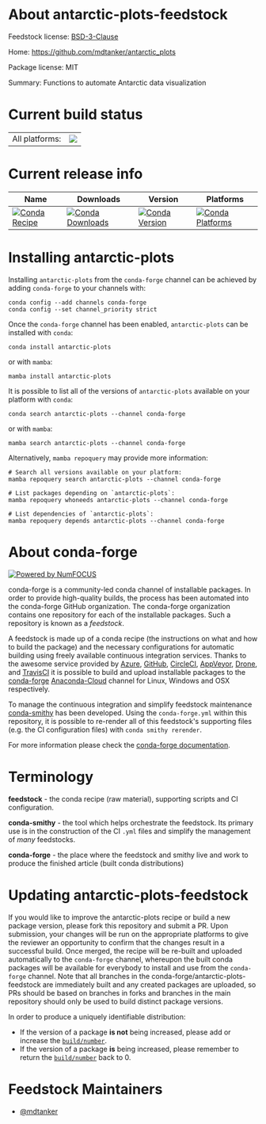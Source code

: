 About antarctic-plots-feedstock
===============================

Feedstock license: [BSD-3-Clause](https://github.com/conda-forge/antarctic-plots-feedstock/blob/main/LICENSE.txt)

Home: https://github.com/mdtanker/antarctic_plots

Package license: MIT

Summary: Functions to automate Antarctic data visualization

Current build status
====================


<table><tr><td>All platforms:</td>
    <td>
      <a href="https://dev.azure.com/conda-forge/feedstock-builds/_build/latest?definitionId=18895&branchName=main">
        <img src="https://dev.azure.com/conda-forge/feedstock-builds/_apis/build/status/antarctic-plots-feedstock?branchName=main">
      </a>
    </td>
  </tr>
</table>

Current release info
====================

| Name | Downloads | Version | Platforms |
| --- | --- | --- | --- |
| [![Conda Recipe](https://img.shields.io/badge/recipe-antarctic--plots-green.svg)](https://anaconda.org/conda-forge/antarctic-plots) | [![Conda Downloads](https://img.shields.io/conda/dn/conda-forge/antarctic-plots.svg)](https://anaconda.org/conda-forge/antarctic-plots) | [![Conda Version](https://img.shields.io/conda/vn/conda-forge/antarctic-plots.svg)](https://anaconda.org/conda-forge/antarctic-plots) | [![Conda Platforms](https://img.shields.io/conda/pn/conda-forge/antarctic-plots.svg)](https://anaconda.org/conda-forge/antarctic-plots) |

Installing antarctic-plots
==========================

Installing `antarctic-plots` from the `conda-forge` channel can be achieved by adding `conda-forge` to your channels with:

```
conda config --add channels conda-forge
conda config --set channel_priority strict
```

Once the `conda-forge` channel has been enabled, `antarctic-plots` can be installed with `conda`:

```
conda install antarctic-plots
```

or with `mamba`:

```
mamba install antarctic-plots
```

It is possible to list all of the versions of `antarctic-plots` available on your platform with `conda`:

```
conda search antarctic-plots --channel conda-forge
```

or with `mamba`:

```
mamba search antarctic-plots --channel conda-forge
```

Alternatively, `mamba repoquery` may provide more information:

```
# Search all versions available on your platform:
mamba repoquery search antarctic-plots --channel conda-forge

# List packages depending on `antarctic-plots`:
mamba repoquery whoneeds antarctic-plots --channel conda-forge

# List dependencies of `antarctic-plots`:
mamba repoquery depends antarctic-plots --channel conda-forge
```


About conda-forge
=================

[![Powered by
NumFOCUS](https://img.shields.io/badge/powered%20by-NumFOCUS-orange.svg?style=flat&colorA=E1523D&colorB=007D8A)](https://numfocus.org)

conda-forge is a community-led conda channel of installable packages.
In order to provide high-quality builds, the process has been automated into the
conda-forge GitHub organization. The conda-forge organization contains one repository
for each of the installable packages. Such a repository is known as a *feedstock*.

A feedstock is made up of a conda recipe (the instructions on what and how to build
the package) and the necessary configurations for automatic building using freely
available continuous integration services. Thanks to the awesome service provided by
[Azure](https://azure.microsoft.com/en-us/services/devops/), [GitHub](https://github.com/),
[CircleCI](https://circleci.com/), [AppVeyor](https://www.appveyor.com/),
[Drone](https://cloud.drone.io/welcome), and [TravisCI](https://travis-ci.com/)
it is possible to build and upload installable packages to the
[conda-forge](https://anaconda.org/conda-forge) [Anaconda-Cloud](https://anaconda.org/)
channel for Linux, Windows and OSX respectively.

To manage the continuous integration and simplify feedstock maintenance
[conda-smithy](https://github.com/conda-forge/conda-smithy) has been developed.
Using the ``conda-forge.yml`` within this repository, it is possible to re-render all of
this feedstock's supporting files (e.g. the CI configuration files) with ``conda smithy rerender``.

For more information please check the [conda-forge documentation](https://conda-forge.org/docs/).

Terminology
===========

**feedstock** - the conda recipe (raw material), supporting scripts and CI configuration.

**conda-smithy** - the tool which helps orchestrate the feedstock.
                   Its primary use is in the construction of the CI ``.yml`` files
                   and simplify the management of *many* feedstocks.

**conda-forge** - the place where the feedstock and smithy live and work to
                  produce the finished article (built conda distributions)


Updating antarctic-plots-feedstock
==================================

If you would like to improve the antarctic-plots recipe or build a new
package version, please fork this repository and submit a PR. Upon submission,
your changes will be run on the appropriate platforms to give the reviewer an
opportunity to confirm that the changes result in a successful build. Once
merged, the recipe will be re-built and uploaded automatically to the
`conda-forge` channel, whereupon the built conda packages will be available for
everybody to install and use from the `conda-forge` channel.
Note that all branches in the conda-forge/antarctic-plots-feedstock are
immediately built and any created packages are uploaded, so PRs should be based
on branches in forks and branches in the main repository should only be used to
build distinct package versions.

In order to produce a uniquely identifiable distribution:
 * If the version of a package **is not** being increased, please add or increase
   the [``build/number``](https://docs.conda.io/projects/conda-build/en/latest/resources/define-metadata.html#build-number-and-string).
 * If the version of a package **is** being increased, please remember to return
   the [``build/number``](https://docs.conda.io/projects/conda-build/en/latest/resources/define-metadata.html#build-number-and-string)
   back to 0.

Feedstock Maintainers
=====================

* [@mdtanker](https://github.com/mdtanker/)

